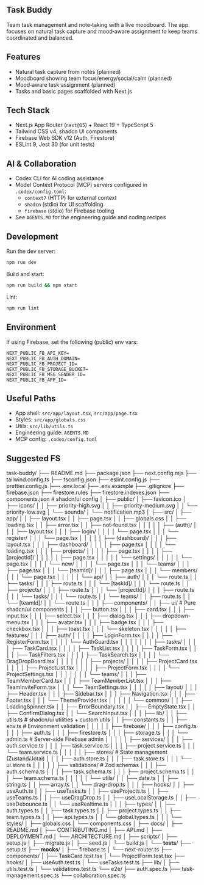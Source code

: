 ## Task Buddy

Team task management and note‑taking with a live moodboard. The app focuses on natural task capture and mood‑aware assignment to keep teams coordinated and balanced.

## Features

-   Natural task capture from notes (planned)
-   Moodboard showing team focus/energy/social/calm (planned)
-   Mood‑aware task assignment (planned)
-   Tasks and basic pages scaffolded with Next.js

## Tech Stack

-   Next.js App Router (`next@15`) + React 19 + TypeScript 5
-   Tailwind CSS v4, shadcn UI components
-   Firebase Web SDK v12 (Auth, Firestore)
-   ESLint 9, Jest 30 (for unit tests)

## AI & Collaboration

-   Codex CLI for AI coding assistance
-   Model Context Protocol (MCP) servers configured in `.codex/config.toml`:
    -   `context7` (HTTP) for external context
    -   `shadcn` (stdio) for UI scaffolding
    -   `firebase` (stdio) for Firebase tooling
-   See `AGENTS.MD` for the engineering guide and coding recipes

## Development

Run the dev server:

```bash
npm run dev
```

Build and start:

```bash
npm run build && npm start
```

Lint:

```bash
npm run lint
```

## Environment

If using Firebase, set the following (public) env vars:

```
NEXT_PUBLIC_FB_API_KEY=
NEXT_PUBLIC_FB_AUTH_DOMAIN=
NEXT_PUBLIC_FB_PROJECT_ID=
NEXT_PUBLIC_FB_STORAGE_BUCKET=
NEXT_PUBLIC_FB_MSG_SENDER_ID=
NEXT_PUBLIC_FB_APP_ID=
```

## Useful Paths

-   App shell: `src/app/layout.tsx`, `src/app/page.tsx`
-   Styles: `src/app/globals.css`
-   Utils: `src/lib/utils.ts`
-   Engineering guide: `AGENTS.MD`
-   MCP config: `.codex/config.toml`

## Suggested FS

task-buddy/
├── README.md
├── package.json
├── next.config.mjs
├── tailwind.config.ts
├── tsconfig.json
├── eslint.config.js
├── prettier.config.js
├── .env.local
├── .env.example
├── .gitignore
├── firebase.json
├── firestore.rules
├── firestore.indexes.json
├── components.json # shadcn/ui config
│
├── public/
│ ├── favicon.ico
│ ├── icons/
│ │ ├── priority-high.svg
│ │ ├── priority-medium.svg
│ │ └── priority-low.svg
│ └── sounds/
│ └── notification.mp3
│
├── src/
│ ├── app/
│ │ ├── layout.tsx
│ │ ├── page.tsx
│ │ ├── globals.css
│ │ ├── loading.tsx
│ │ ├── error.tsx
│ │ ├── not-found.tsx
│ │ │
│ │ ├── (auth)/
│ │ │ ├── layout.tsx
│ │ │ ├── login/
│ │ │ │ └── page.tsx
│ │ │ └── register/
│ │ │ └── page.tsx
│ │ │
│ │ ├── (dashboard)/
│ │ │ ├── layout.tsx
│ │ │ ├── dashboard/
│ │ │ │ ├── page.tsx
│ │ │ │ └── loading.tsx
│ │ │ ├── projects/
│ │ │ │ ├── page.tsx
│ │ │ │ ├── [projectId]/
│ │ │ │ │ ├── page.tsx
│ │ │ │ │ └── settings/
│ │ │ │ │ └── page.tsx
│ │ │ │ └── new/
│ │ │ │ └── page.tsx
│ │ │ └── teams/
│ │ │ ├── page.tsx
│ │ │ └── [teamId]/
│ │ │ ├── page.tsx
│ │ │ └── members/
│ │ │ └── page.tsx
│ │ │
│ │ └── api/
│ │ ├── auth/
│ │ │ └── route.ts
│ │ ├── tasks/
│ │ │ ├── route.ts
│ │ │ └── [taskId]/
│ │ │ └── route.ts
│ │ ├── projects/
│ │ │ ├── route.ts
│ │ │ └── [projectId]/
│ │ │ ├── route.ts
│ │ │ └── tasks/
│ │ │ └── route.ts
│ │ └── teams/
│ │ ├── route.ts
│ │ └── [teamId]/
│ │ └── route.ts
│ │
│ ├── components/
│ │ ├── ui/ # Pure shadcn/ui components
│ │ │ ├── button.tsx
│ │ │ ├── card.tsx
│ │ │ ├── input.tsx
│ │ │ ├── select.tsx
│ │ │ ├── dialog.tsx
│ │ │ ├── dropdown-menu.tsx
│ │ │ ├── avatar.tsx
│ │ │ ├── badge.tsx
│ │ │ ├── checkbox.tsx
│ │ │ ├── toast.tsx
│ │ │ └── skeleton.tsx
│ │ │
│ │ ├── features/
│ │ │ ├── auth/
│ │ │ │ ├── LoginForm.tsx
│ │ │ │ ├── RegisterForm.tsx
│ │ │ │ └── AuthGuard.tsx
│ │ │ │
│ │ │ ├── tasks/
│ │ │ │ ├── TaskCard.tsx
│ │ │ │ ├── TaskList.tsx
│ │ │ │ ├── TaskForm.tsx
│ │ │ │ ├── TaskFilters.tsx
│ │ │ │ ├── TaskSearch.tsx
│ │ │ │ └── DragDropBoard.tsx
│ │ │ │
│ │ │ ├── projects/
│ │ │ │ ├── ProjectCard.tsx
│ │ │ │ ├── ProjectList.tsx
│ │ │ │ ├── ProjectForm.tsx
│ │ │ │ └── ProjectSettings.tsx
│ │ │ │
│ │ │ └── teams/
│ │ │ ├── TeamMemberCard.tsx
│ │ │ ├── TeamMemberList.tsx
│ │ │ ├── TeamInviteForm.tsx
│ │ │ └── TeamSettings.tsx
│ │ │
│ │ ├── layout/
│ │ │ ├── Header.tsx
│ │ │ ├── Sidebar.tsx
│ │ │ ├── Navigation.tsx
│ │ │ ├── Footer.tsx
│ │ │ └── ThemeProvider.tsx
│ │ │
│ │ └── common/
│ │ ├── LoadingSpinner.tsx
│ │ ├── ErrorBoundary.tsx
│ │ ├── EmptyState.tsx
│ │ ├── ConfirmDialog.tsx
│ │ └── SearchInput.tsx
│ │
│ ├── lib/
│ │ ├── utils.ts # shadcn/ui utilities + custom utils
│ │ ├── constants.ts
│ │ ├── env.ts # Environment validation
│ │ │
│ │ ├── firebase/
│ │ │ ├── config.ts
│ │ │ ├── auth.ts
│ │ │ ├── firestore.ts
│ │ │ ├── storage.ts
│ │ │ └── admin.ts # Server-side Firebase admin
│ │ │
│ │ ├── services/
│ │ │ ├── auth.service.ts
│ │ │ ├── task.service.ts
│ │ │ ├── project.service.ts
│ │ │ └── team.service.ts
│ │ │
│ │ ├── stores/ # State management (Zustand/Jotai)
│ │ │ ├── auth.store.ts
│ │ │ ├── task.store.ts
│ │ │ └── ui.store.ts
│ │ │
│ │ ├── validations/ # Zod schemas
│ │ │ ├── auth.schema.ts
│ │ │ ├── task.schema.ts
│ │ │ ├── project.schema.ts
│ │ │ └── team.schema.ts
│ │ │
│ │ └── utils/
│ │ ├── date.ts
│ │ ├── string.ts
│ │ ├── array.ts
│ │ └── drag-drop.ts
│ │
│ ├── hooks/
│ │ ├── useAuth.ts
│ │ ├── useTasks.ts
│ │ ├── useProjects.ts
│ │ ├── useTeams.ts
│ │ ├── useDragDrop.ts
│ │ ├── useLocalStorage.ts
│ │ ├── useDebounce.ts
│ │ └── useRealtime.ts
│ │
│ ├── types/
│ │ ├── auth.types.ts
│ │ ├── task.types.ts
│ │ ├── project.types.ts
│ │ ├── team.types.ts
│ │ ├── api.types.ts
│ │ └── global.types.ts
│ │
│ └── styles/
│ ├── globals.css
│ └── components.css
│
├── docs/
│ ├── README.md
│ ├── CONTRIBUTING.md
│ ├── API.md
│ ├── DEPLOYMENT.md
│ └── ARCHITECTURE.md
│
├── scripts/
│ ├── setup.js
│ ├── migrate.js
│ ├── seed.js
│ └── build.js
│
└── **tests**/
├── setup.ts
├── **mocks**/
│ ├── firebase.ts
│ └── next-router.ts
├── components/
│ ├── TaskCard.test.tsx
│ └── ProjectForm.test.tsx
├── hooks/
│ ├── useAuth.test.ts
│ └── useTasks.test.ts
├── lib/
│ ├── utils.test.ts
│ └── validations.test.ts
└── e2e/
├── auth.spec.ts
├── task-management.spec.ts
└── collaboration.spec.ts
